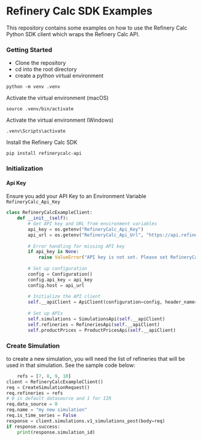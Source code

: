 # Refinery Calc SDK Examples

This repository contains some examples on how to use the Refinery Calc Python SDK client which wraps the Refinery Calc API.

### Getting Started
* Clone the repository 
* cd into the root directory
* create a python virtual environment
```
python -m venv .venv
```
Activate the virtual environment (macOS)
```
source .venv/bin/activate
```
Activate the virtual environment (Windows)
```
.venv\Scripts\activate
```
Install the Refinery Calc SDK
```
pip install refinerycalc-api
```
### Initialization

#### Api Key
Ensure you add your API Key to an Environment Variable `RefineryCalc_Api_Key`

```python
class RefineryCalcExampleClient:
    def __init__(self):
        # Get API key and URL from environment variables
        api_key = os.getenv("RefineryCalc_Api_Key")
        api_url = os.getenv("RefineryCalc_Api_Url", "https://api.refinerycalc.com")  # Default URL if not set
        
        # Error handling for missing API key
        if api_key is None:
            raise ValueError("API key is not set. Please set RefineryCalc_Api_Key in your environment.")
        
        # Set up configuration
        config = Configuration()
        config.api_key = api_key
        config.host = api_url
        
        # Initialize the API client
        self.__apiClient = ApiClient(configuration=config, header_name="x-api-key", header_value=config.api_key)
        
        # Set up APIs
        self.simulations = SimulationsApi(self.__apiClient)
        self.refineries = RefineriesApi(self.__apiClient)
        self.productPrices = ProductPricesApi(self.__apiClient)
```


### Create Simulation
to create a new simulation, you will need the list of refineries that will be used in that simulation. See the sample code below:

```python
    refs = [7, 8, 9, 10]
client = RefineryCalcExampleClient()
req = CreateSimulationRequest()
req.refineries = refs
# 0 is default datasource and 1 for IIR
req.data_source = 0
req.name = "my new simulation"
req.is_time_series = False
response = client.simulations.v1_simulations_post(body=req)
if response.success:
    print(response.simulation_id)
```
